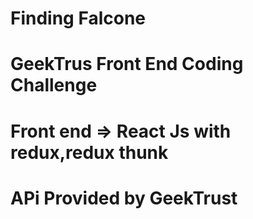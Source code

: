 # Finding Falcone

# GeekTrus Front End Coding Challenge

# Front end => React Js with redux,redux thunk

# APi Provided by GeekTrust 